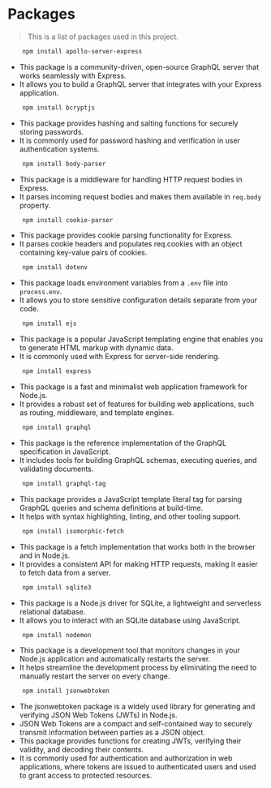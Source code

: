 # Packages

> This is a list of packages used in this project.

```bash
    npm install apollo-server-express
```

* This package is a community-driven, open-source GraphQL server that works seamlessly with Express.
* It allows you to build a GraphQL server that integrates with your Express application.

```bash
    npm install bcryptjs
```

* This package provides hashing and salting functions for securely storing passwords.
* It is commonly used for password hashing and verification in user authentication systems.

```bash
    npm install body-parser
```

* This package is a middleware for handling HTTP request bodies in Express.
* It parses incoming request bodies and makes them available in `req.body` property.

```bash
    npm install cookie-parser
```

* This package provides cookie parsing functionality for Express.
* It parses cookie headers and populates req.cookies with an object containing key-value pairs of cookies.

```bash
    npm install dotenv
```

* This package loads environment variables from a `.env` file into `process.env`.
* It allows you to store sensitive configuration details separate from your code.

```bash
    npm install ejs
```

* This package is a popular JavaScript templating engine that enables you to generate HTML markup with dynamic data.
* It is commonly used with Express for server-side rendering.

```bash
    npm install express
```

* This package is a fast and minimalist web application framework for Node.js.
* It provides a robust set of features for building web applications, such as routing, middleware, and template engines.

```bash
    npm install graphql
```

* This package is the reference implementation of the GraphQL specification in JavaScript.
* It includes tools for building GraphQL schemas, executing queries, and validating documents.

```bash
    npm install graphql-tag
```

* This package provides a JavaScript template literal tag for parsing GraphQL queries and schema definitions at build-time.
* It helps with syntax highlighting, linting, and other tooling support.

```bash
    npm install isomorphic-fetch
```

* This package is a fetch implementation that works both in the browser and in Node.js.
* It provides a consistent API for making HTTP requests, making it easier to fetch data from a server.

```bash
    npm install sqlite3 
```

* This package is a Node.js driver for SQLite, a lightweight and serverless relational database.
* It allows you to interact with an SQLite database using JavaScript.

```bash
    npm install nodemon 
```

* This package is a development tool that monitors changes in your Node.js application and automatically restarts the server.
* It helps streamline the development process by eliminating the need to manually restart the server on every change.

```bash
    npm install jsonwebtoken
```

* The jsonwebtoken package is a widely used library for generating and verifying JSON Web Tokens (JWTs) in Node.js.
* JSON Web Tokens are a compact and self-contained way to securely transmit information between parties as a JSON object.
* This package provides functions for creating JWTs, verifying their validity, and decoding their contents.
* It is commonly used for authentication and authorization in web applications, where tokens are issued to authenticated users and used to grant access to protected resources.